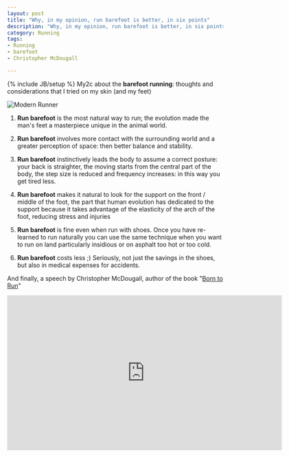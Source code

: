 ```yaml
---
layout: post
title: "Why, in my opinion, run barefoot is better, in six points"
description: "Why, in my opinion, run barefoot is better, in six points"
category: Running
tags: 
- Running
- barefoot
- Christopher McDougall

---
```

{% include JB/setup %}
My2c about the **barefoot running**: thoughts and considerations that I tried on my skin (and my feet)

![Modern Runner](http://www.andreafortuna.org/images/modernrunner.jpg)
<!-- more -->

1. **Run barefoot** is the most natural way to run; the evolution made the man's feet a masterpiece unique in the animal world.

2. **Run barefoot** involves more contact with the surrounding world and a greater perception of space: then better balance and stability.

3. **Run barefoot** instinctively leads the body to assume a correct posture: your back is straighter, the moving starts from the central part of the body,  the step size is reduced and frequency increases: in this way you get tired less.

4. **Run barefoot** makes it natural to look for the support on the front / middle of the foot, the part that human evolution has dedicated to the support because it takes advantage of the elasticity of the arch of the foot, reducing stress and injuries

5. **Run barefoot** is fine even when run with shoes. Once you have re-learned to run naturally you can use the same technique when you want to run on land particularly insidious or on asphalt too hot or too cold.

6. **Run barefoot** costs less ;) 
Seriously, not just the savings in the shoes, but also in medical expenses for accidents.


And finally, a speech by Christopher McDougall, author of the book "[Born to Run](http://www.chrismcdougall.com/born-to-run/)"

<iframe src="https://embed-ssl.ted.com/talks/christopher_mcdougall_are_we_born_to_run.html" width="640" height="360" frameborder="0" scrolling="no" webkitAllowFullScreen mozallowfullscreen allowFullScreen></iframe>